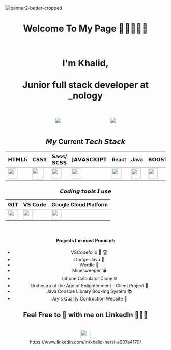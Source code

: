 <!-- ![banner](https://user-images.githubusercontent.com/84135155/162960201-49f2a60f-b6ec-44ee-bb26-bb0c3842f627.png) -->

![banner2-better-cropped](https://user-images.githubusercontent.com/84135155/162959132-059c6acf-1616-47ed-869d-6ec9eb49ad78.png)

<h1 align="center">
Welcome To My Page 👋👋👋👋👋
  </h1>  
    <br>

<div align="center">
<h1 align="center" >
I'm Khalid,
  <br>
    <br>
Junior full stack developer at _nology 
  </h1>
     <br>
   <br>
   
<div align="center">
  <div style="display: flex; align-items: flex-start; justify-content: space-evenly;">
    <img src="https://github-readme-stats.vercel.app/api?username=khalidhersi&show_icons=true&theme=monokai&bg_color=131313" />
    <img src="https://github-readme-stats.vercel.app/api/top-langs/?username=khalidhersi&layout=compact&show_icons=true&title_color=ffffff&icon_color=34abeb&text_color=daf7dc&bg_color=151515" />
  </div>
</div>
  
  
<!-- ![Khalid's GitHub Stats](https://github-readme-stats.vercel.app/api?username=khalidhersi&show_icons=true&theme=monokai&bg_color=131313) 
 [![Top Langs](https://github-readme-stats.vercel.app/api/top-langs/?username=khalidhersi)](https://github.com/anuraghazra/github-readme-stats) -->


    
  
  
 <br>
   
  
## 𝙈𝙮 Current 𝙏𝙚𝙘𝙝 𝙎𝙩𝙖𝙘𝙠

| 𝗛𝗧𝗠𝗟5  | 𝗖𝗦𝗦3 | 𝗦𝗮𝘀𝘀/𝗦𝗖𝗦𝗦 | 𝗝𝗔𝗩𝗔𝗦𝗖𝗥𝗜𝗣𝗧 | React | Java | 𝗕𝗢𝗢𝗦𝗧𝗥𝗔𝗣 | 𝗻𝗽𝗺 | Python |
| ------------- | ------------- |------------- | ------------- |------------- | ------------- |------------- |------------- |------------- |
| <img height="30px" src="https://cdn.svgporn.com/logos/html-5.svg">  | <img height="35px" src="https://cdn.svgporn.com/logos/css-3.svg"> |  <img height="30px" src="https://cdn.svgporn.com/logos/sass.svg"> |  <img height="30px" src="https://cdn.svgporn.com/logos/javascript.svg"> | <img height="30px" src="https://cdn.svgporn.com/logos/react.svg"> | <img height="30px" src="https://cdn.svgporn.com/logos/java.svg"> | <img height="30px" src="https://cdn.svgporn.com/logos/bootstrap.svg"> | <img height="30px" src="https://cdn.svgporn.com/logos/npm.svg"> | <img height="30px" src="https://cdn.svgporn.com/logos/python.svg"> |
    
  
### 𝘾𝙤𝙙𝙞𝙣𝙜 𝙩𝙤𝙤𝙡𝙨 𝙄 𝙪𝙨𝙚

| 𝗚𝗜𝗧  | 𝗩𝗦 𝗖𝗼𝗱𝗲 | Google Cloud Platform |
| ------------- | ------------- |------------- | 
| <img height="30px" src="https://cdn.svgporn.com/logos/git-icon.svg">  | <img height="30px" src="https://cdn.svgporn.com/logos/visual-studio-code.svg"> |  <img height="30px" src="https://cdn.svgporn.com/logos/google.svg"> | 
   <br>

#### Projects I'm most Proud of:
- VSCodefolio 🥇 🏆
- Dodge-Java 🥈
- Wordle 🥉
- Minesweeper 💣
- Iphone Calculator Clone 🖩
- Orchestra of the Age of Enlightenment - Client Project 💼
- Java Console Library Booking System 📚
- Jay's Quality Contruction Website 🔨

  
## Feel Free to 🔗 with me on LinkedIn 🎉🎉🎉

  <br>
<img height="30px" src="https://cdn.svgporn.com/logos/linkedin.svg">
    <br>
  https://www.linkedin.com/in/khalid-hersi-a907a4170/

  </div>
